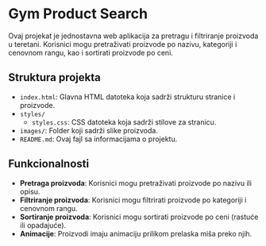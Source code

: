 # Gym Product Search

Ovaj projekat je jednostavna web aplikacija za pretragu i filtriranje proizvoda u teretani. Korisnici mogu pretraživati proizvode po nazivu, kategoriji i cenovnom rangu, kao i sortirati proizvode po ceni.

## Struktura projekta

- `index.html`: Glavna HTML datoteka koja sadrži strukturu stranice i proizvode.
- `styles/`
  - `styles.css`: CSS datoteka koja sadrži stilove za stranicu.
- `images/`: Folder koji sadrži slike proizvoda.
- `README.md`: Ovaj fajl sa informacijama o projektu.

## Funkcionalnosti

- **Pretraga proizvoda**: Korisnici mogu pretraživati proizvode po nazivu ili opisu.
- **Filtriranje proizvoda**: Korisnici mogu filtrirati proizvode po kategoriji i cenovnom rangu.
- **Sortiranje proizvoda**: Korisnici mogu sortirati proizvode po ceni (rastuće ili opadajuće).
- **Animacije**: Proizvodi imaju animaciju prilikom prelaska miša preko njih.
